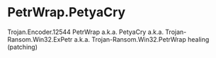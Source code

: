 # PetrWrap.PetyaCry
Trojan.Encoder.12544 PetrWrap a.k.a. PetyaCry a.k.a. Trojan-Ransom.Win32.ExPetr a.k.a. Trojan-Ransom.Win32.PetrWrap healing (patching)
